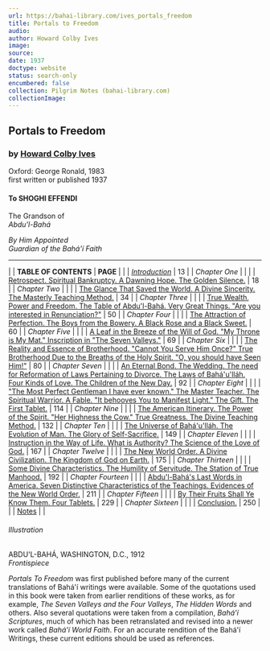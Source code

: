 ```yaml
---
url: https://bahai-library.com/ives_portals_freedom
title: Portals to Freedom
audio: 
author: Howard Colby Ives
image: 
source: 
date: 1937
doctype: website
status: search-only
encumbered: false
collection: Pilgrim Notes (bahai-library.com)
collectionImage: 
---
```



## Portals to Freedom

### by [Howard Colby Ives](https://bahai-library.com/author/Howard+Colby+Ives)

Oxford: George Ronald, 1983  
first written or published 1937


#### To SHOGHI EFFENDI 

The Grandson of  
_Abdu'l-Bahá_  
  
_By Him Appointed_  
_Guardian of the Bahá'í Faith_  
  

* * *

  

|  | **TABLE OF CONTENTS** | **PAGE** |
|  | [_Introduction_](http://bahai-library.com/books/portals/intro.html) | 13 |
| _Chapter One_ |  |
|  | [Retrospect. Spiritual Bankruptcy. A Dawning Hope. The Golden Silence.](http://bahai-library.com/books/portals/1.html) | 18 |
| _Chapter Two_ |  |
|  | [The Glance That Saved the World. A Divine Sincerity. The Masterly Teaching Method.](http://bahai-library.com/books/portals/2.html) | 34 |
| _Chapter Three_ |  |
|  | [True Wealth, Power and Freedom. The Table of Abdu'l-Bahá. Very Great Things. "Are you interested in Renunciation?"](http://bahai-library.com/books/portals/3.html) | 50 |
| _Chapter Four_ |  |
|  | [The Attraction of Perfection. The Boys from the Bowery. A Black Rose and a Black Sweet.](http://bahai-library.com/books/portals/4.html) | 60 |
| _Chapter Five_ |  |
|  | [A Leaf in the Breeze of the Will of God. "My Throne is My Mat." Inscription in "The Seven Valleys."](http://bahai-library.com/books/portals/5.html) | 69 |
| _Chapter Six_ |  |
|  | [The Reality and Essence of Brotherhood. "Cannot You Serve Him Once?" True Brotherhood Due to the Breaths of the Holy Spirit. "O, you should have Seen Him!"](http://bahai-library.com/books/portals/6.html) | 80 |
| _Chapter Seven_ |  |
|  | [An Eternal Bond. The Wedding. The need for Reformation of Laws Pertaining to Divorce. The Laws of Bahá'u'lláh. Four Kinds of Love. The Children of the New Day.](http://bahai-library.com/books/portals/7.html) | 92 |
| _Chapter Eight_ |  |
|  | ["The Most Perfect Gentleman I have ever known." The Master Teacher. The Spiritual Warrior. A Fable. "It behooves You to Manifest Light." The Gift. The First Tablet.](http://bahai-library.com/books/portals/8.html) | 114 |
| _Chapter Nine_ |  |
|  | [The American Itinerary. The Power of the Spirit. "Her Highness the Cow." True Greatness. The Divine Teaching Method.](http://bahai-library.com/books/portals/9.html) | 132 |
| _Chapter Ten_ |  |
|  | [The Universe of Bahá'u'lláh. The Evolution of Man. The Glory of Self-Sacrifice.](http://bahai-library.com/books/portals/10.html) | 149 |
| _Chapter Eleven_ |  |
|  | [Instruction in the Way of Life. What is Authority? The Science of the Love of God.](http://bahai-library.com/books/portals/11.html) | 167 |
| _Chapter Twelve_ |  |
|  | [The New World Order. A Divine Civilization. The Kingdom of God on Earth.](http://bahai-library.com/books/portals/12.html) | 175 |
| _Chapter Thirteen_ |  |
|  | [Some Divine Characteristics. The Humility of Servitude. The Station of True Manhood.](http://bahai-library.com/books/portals/13.html) | 192 |
| _Chapter Fourteen_ |  |
|  | [Abdu'l-Bahá's Last Words in America. Seven Distinctive Characteristics of the Teachings. Evidences of the New World Order.](http://bahai-library.com/books/portals/14.html) | 211 |
| _Chapter Fifteen_ |  |
|  | [By Their Fruits Shall Ye Know Them. Four Tablets.](http://bahai-library.com/books/portals/15.html) | 229 |
| _Chapter Sixteen_ |  |
|  | [Conclusion.](http://bahai-library.com/books/portals/16.html) | 250 |
|  | [Notes](http://bahai-library.com/books/portals/notes.html) |  |

###### Illustration

  
  

ABDU'L-BAHÁ, WASHINGTON, D.C., 1912  
_Frontispiece_  
  

_Portals To Freedom_ was first published before many of the current translations of Bahá'í writings were available. Some of the quotations used in this book were taken from earlier renditions of these works, as for example, _The Seven Valleys and the Four Valleys_, _The Hidden Words_ and others. Also several quotations were taken from a compilation, _Bahá'í Scriptures_, much of which has been retranslated and revised into a newer work called _Bahá'í World Faith_. For an accurate rendition of the Bahá'í Writings, these current editions should be used as references.